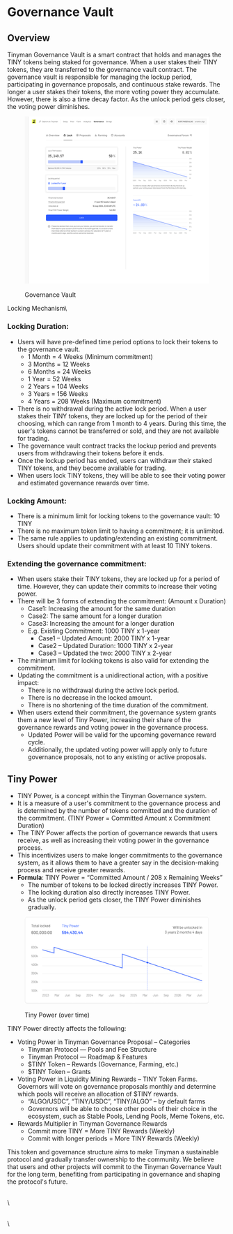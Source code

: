 # Governance Vault

## Overview

Tinyman Governance Vault is a smart contract that holds and manages the TINY tokens being staked for governance. When a user stakes their TINY tokens, they are transferred to the governance vault contract. The governance vault is responsible for managing the lockup period, participating in governance proposals, and continuous stake rewards. The longer a user stakes their tokens, the more voting power they accumulate. However, there is also a time decay factor. As the unlock period gets closer, the voting power diminishes.

<figure><img src="../../.gitbook/assets/image (1).png" alt=""><figcaption><p>Governance Vault</p></figcaption></figure>

Locking Mechanism\



### Locking Duration:&#x20;

* Users will have pre-defined time period options to lock their tokens to the governance vault.
  * 1 Month = 4 Weeks (Minimum commitment)
  * 3 Months = 12 Weeks&#x20;
  * 6 Months = 24 Weeks
  * 1 Year = 52 Weeks
  * 2 Years = 104 Weeks
  * 3 Years = 156 Weeks
  * 4 Years = 208 Weeks (Maximum commitment)
* There is no withdrawal during the active lock period. When a user stakes their TINY tokens, they are locked up for the period of their choosing, which can range from 1 month to 4 years. During this time, the user's tokens cannot be transferred or sold, and they are not available for trading.
* The governance vault contract tracks the lockup period and prevents users from withdrawing their tokens before it ends.&#x20;
* Once the lockup period has ended, users can withdraw their staked TINY tokens, and they become available for trading.
* When users lock TINY tokens, they will be able to see their voting power and estimated governance rewards over time.&#x20;

### Locking Amount:

* There is a minimum limit for locking tokens to the governance vault: 10 TINY&#x20;
* There is no maximum token limit to having a commitment; it is unlimited.
* The same rule applies to updating/extending an existing commitment. Users should update their commitment with at least 10 TINY tokens.



### Extending the governance commitment:

* When users stake their TINY tokens, they are locked up for a period of time. However, they can update their commits to increase their voting power.
* There will be 3 forms of extending the commitment: (Amount x Duration)
  * Case1: Increasing the amount for the same duration
  * Case2: The same amount for a longer duration
  * Case3: Increasing the amount for a longer duration
  * E.g. Existing Commitment: 1000 TINY x 1-year
    * Case1 – Updated Amount: 2000 TINY x 1-year
    * Case2 – Updated Duration: 1000 TINY x 2-year
    * Case3 – Updated the two: 2000 TINY x 2-year
* The minimum limit for locking tokens is also valid for extending the commitment.&#x20;
* Updating the commitment is a unidirectional action, with a positive impact:
  * There is no withdrawal during the active lock period.
  * There is no decrease in the locked amount.&#x20;
  * There is no shortening of the time duration of the commitment.
* When users extend their commitment, the governance system grants them a new level of Tiny Power, increasing their share of the governance rewards and voting power in the governance process.
  * Updated Power will be valid for the upcoming governance reward cycle.
  * Additionally, the updated voting power will apply only to future governance proposals, not to any existing or active proposals.



## Tiny Power

* TINY Power, is a concept within the Tinyman Governance system. &#x20;
* It is a measure of a user's commitment to the governance process and is determined by the number of tokens committed and the duration of the commitment. (TINY Power = Committed Amount x Commitment Duration)
* The TINY Power affects the portion of governance rewards that users receive, as well as increasing their voting power in the governance process.&#x20;
* This incentivizes users to make longer commitments to the governance system, as it allows them to have a greater say in the decision-making process and receive greater rewards.
* **Formula**: TINY Power = “Committed Amount / 208 x Remaining Weeks”
  * The number of tokens to be locked directly increases TINY Power.
  * The locking duration also directly increases TINY Power.
  * As the unlock period gets closer, the TINY Power diminishes gradually.

<figure><img src="../../.gitbook/assets/image.png" alt=""><figcaption><p>Tiny Power (over time)</p></figcaption></figure>

TINY Power directly affects the following:

* Voting Power in Tinyman Governance Proposal – Categories
  * Tinyman Protocol — Pools and Fee Structure
  * Tinyman Protocol — Roadmap & Features
  * $TINY Token – Rewards (Governance, Farming, etc.)
  * $TINY Token – Grants
* Voting Power in Liquidity Mining Rewards – TINY Token Farms. Governors will vote on governance proposals monthly and determine which pools will receive an allocation of $TINY rewards.
  * “ALGO/USDC”, “TINY/USDC”, “TINY/ALGO” – by default farms
  * Governors will be able to choose other pools of their choice in the ecosystem, such as Stable Pools, Lending Pools, Meme Tokens, etc.
* Rewards Multiplier in Tinyman Governance Rewards
  * Commit more TINY = More TINY Rewards (Weekly)
  * Commit with longer periods = More TINY Rewards (Weekly)

This token and governance structure aims to make Tinyman a sustainable protocol and gradually transfer ownership to the community. We believe that users and other projects will commit to the Tinyman Governance Vault for the long term, benefiting from participating in governance and shaping the protocol's future.

\
\


\
\

